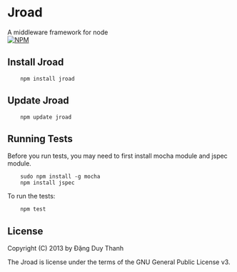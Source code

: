 # Jroad
A middleware framework for node  
[![NPM](https://nodei.co/npm/jroad.png)](https://nodei.co/npm/jroad/)

## Install Jroad
```shell
	npm install jroad
```

## Update Jroad
```shell
	npm update jroad
```

## Running Tests
Before you run tests, you may need to first install mocha module and jspec module.
```shell
	sudo npm install -g mocha
	npm install jspec
```
To run the tests:
```shell
	npm test
```

## License
Copyright (C) 2013 by Đặng Duy Thanh

The Jroad is license under the terms of the GNU General Public License v3.

